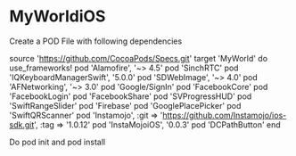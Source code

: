 # MyWorldiOS

Create a POD File with following dependencies

source 'https://github.com/CocoaPods/Specs.git'
target 'MyWorld' do
    use_frameworks!
    pod 'Alamofire', '~> 4.5'
    pod 'SinchRTC'
    pod 'IQKeyboardManagerSwift', '5.0.0'
    pod 'SDWebImage', '~> 4.0'
    pod 'AFNetworking', '~> 3.0'
    pod 'Google/SignIn'
    pod 'FacebookCore'
    pod 'FacebookLogin'
    pod 'FacebookShare'
    pod 'SVProgressHUD'
    pod 'SwiftRangeSlider'
    pod 'Firebase'
    pod 'GooglePlacePicker'
    pod 'SwiftQRScanner'
    pod 'Instamojo', :git => 'https://github.com/Instamojo/ios-sdk.git', :tag => '1.0.12'
    pod 'InstaMojoiOS', '0.0.3'
    pod 'DCPathButton'
end


Do pod init and pod install
